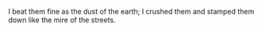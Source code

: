 I beat them fine as the dust of the earth; I crushed them and stamped them down like the mire of the streets.
